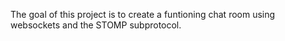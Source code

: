 The goal of this project is to create a funtioning chat room using websockets and the STOMP subprotocol.
